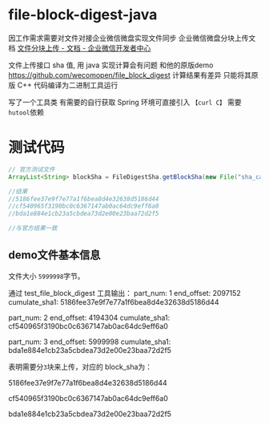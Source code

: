 # file-block-digest-java

 因工作需求需要对文件对接企业微信微盘实现文件同步
企业微信微盘分块上传文档 [文件分块上传 - 文档 - 企业微信开发者中心](https://developer.work.weixin.qq.com/document/path/98004)

文件上传接口 sha 值, 用 java 实现计算会有问题 和他的原版demo https://github.com/wecomopen/file_block_digest 计算结果有差异
只能将其原版 C++ 代码编译为二进制工具运行

写了一个工具类 有需要的自行获取
Spring 环境可直接引入 `【curl C】`
需要`hutool`依赖



# 测试代码

```java
// 官方测试文件
ArrayList<String> blockSha = FileDigestSha.getBlockSha(new File("sha_calc_demo.txt"));

//结果
//5186fee37e9f7e77a1f6bea8d4e32638d5186d44
//cf540965f3190bc0c6367147ab0ac64dc9eff6a0
//bda1e884e1cb23a5cbdea73d2e00e23baa72d2f5

//与官方结果一致

```

## demo文件基本信息

文件大小 `5999998`字节。

通过 test_file_block_digest 工具输出：
part_num: 1 end_offset: 2097152 cumulate_sha1: 5186fee37e9f7e77a1f6bea8d4e32638d5186d44

part_num: 2 end_offset: 4194304 cumulate_sha1: cf540965f3190bc0c6367147ab0ac64dc9eff6a0

part_num: 3 end_offset: 5999998 cumulate_sha1: bda1e884e1cb23a5cbdea73d2e00e23baa72d2f5

表明需要分`3`块来上传，对应的 block_sha为：

5186fee37e9f7e77a1f6bea8d4e32638d5186d44

cf540965f3190bc0c6367147ab0ac64dc9eff6a0

bda1e884e1cb23a5cbdea73d2e00e23baa72d2f5



